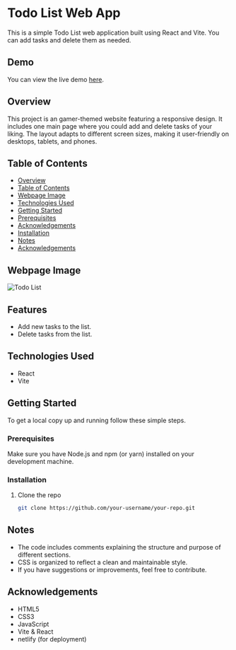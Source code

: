 # Todo List Web App

This is a simple Todo List web application built using React and Vite. You can add tasks and delete them as needed.

## Demo

You can view the live demo [here](https://cs-todolist-se.netlify.app/).

## Overview
This project is an gamer-themed website featuring a responsive design. It includes one main page where you could add and delete tasks of your liking. The layout adapts to different screen sizes, making it user-friendly on desktops, tablets, and phones.

## Table of Contents
- [Overview](#overview)
- [Table of Contents](#table-of-contents)
- [Webpage Image](#webpage-image)
- [Technologies Used](#technologies-used)
- [Getting Started](#getting-started)
- [Prerequisites](#prerequisites)
- [Acknowledgements](#acknowledgements)
- [Installation](#installation)
- [Notes](#notes)
- [Acknowledgements](#acknowledgements)

## Webpage Image
![Todo List](https://github.com/user-attachments/assets/6868088b-9222-421a-acbc-918bff9f0d95)


## Features

- Add new tasks to the list.
- Delete tasks from the list.

## Technologies Used

- React
- Vite

## Getting Started

To get a local copy up and running follow these simple steps.

### Prerequisites

Make sure you have Node.js and npm (or yarn) installed on your development machine.

### Installation

1. Clone the repo
   ```sh
   git clone https://github.com/your-username/your-repo.git

## Notes

- The code includes comments explaining the structure and purpose of different sections.
- CSS is organized to reflect a clean and maintainable style.
- If you have suggestions or improvements, feel free to contribute.

## Acknowledgements
- HTML5
- CSS3
- JavaScript
- Vite & React
- netlify (for deployment) 
